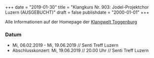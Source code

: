 ﻿+++
date = "2019-01-30"
title = "Klangkurs Nr. 903: Jodel-Projektchor Luzern (AUSGEBUCHT)"
draft = false
publishdate = "2000-01-01"
+++

Alle Informationen auf der Homepage der [Klangwelt Toggenburg](https://klangwelt.swiss/de/klangkurse/kurse.html)

### Datum

* Mi, 06.02.2019 - Mi, 19.06.2019 // Senti Treff Luzern
* Abschlusskonzert: Mi, 19.06.2019 // 20.00 Uhr // Senti Treff Luzern

